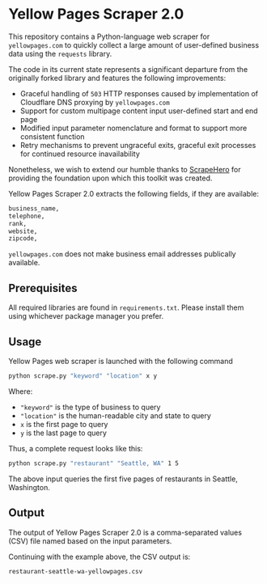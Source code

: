 # Yellow Pages Scraper 2.0

This repository contains a Python-language web scraper for `yellowpages.com` to quickly collect a large amount of user-defined business data using the `requests` library.

The code in its current state represents a significant departure from the originally forked library and features the following improvements:

- Graceful handling of `503` HTTP responses caused by implementation of Cloudflare DNS proxying by `yellowpages.com`
- Support for custom multipage content input user-defined start and end page
- Modified input parameter nomenclature and format to support more consistent function
- Retry mechanisms to prevent ungraceful exits, graceful exit processes for continued resource inavailability

Nonetheless, we wish to extend our humble thanks to [ScrapeHero](https://github.com/scrapehero) for providing the foundation upon which this toolkit was created.

Yellow Pages Scraper 2.0 extracts the following fields, if they are available:

```python
business_name,
telephone,
rank,
website,
zipcode,
```

`yellowpages.com` does not make business email addresses publically available.

## Prerequisites

All required libraries are found in `requirements.txt`. Please install them using whichever package manager you prefer.

## Usage

Yellow Pages web scraper is launched with the following command

```bash
python scrape.py "keyword" "location" x y
```

Where:

- `"keyword"` is the type of business to query
- `"location"` is the human-readable city and state to query
- `x` is the first page to query
- `y` is the last page to query

Thus, a complete request looks like this:

```bash
python scrape.py "restaurant" "Seattle, WA" 1 5
```

The above input queries the first five pages of restaurants in Seattle, Washington.

## Output

The output of Yellow Pages Scraper 2.0 is a comma-separated values (CSV) file named based on the input parameters.

Continuing with the example above, the CSV output is:

`restaurant-seattle-wa-yellowpages.csv`